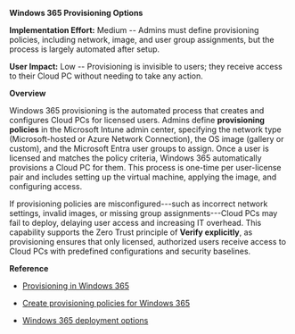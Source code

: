 **Windows 365 Provisioning Options**

**Implementation Effort:** Medium -- Admins must define provisioning
policies, including network, image, and user group assignments, but the
process is largely automated after setup.

**User Impact:** Low -- Provisioning is invisible to users; they receive
access to their Cloud PC without needing to take any action.

**Overview**

Windows 365 provisioning is the automated process that creates and
configures Cloud PCs for licensed users. Admins define **provisioning
policies** in the Microsoft Intune admin center, specifying the network
type (Microsoft-hosted or Azure Network Connection), the OS image
(gallery or custom), and the Microsoft Entra user groups to assign. Once
a user is licensed and matches the policy criteria, Windows 365
automatically provisions a Cloud PC for them. This process is one-time
per user-license pair and includes setting up the virtual machine,
applying the image, and configuring access.

If provisioning policies are misconfigured---such as incorrect network
settings, invalid images, or missing group assignments---Cloud PCs may
fail to deploy, delaying user access and increasing IT overhead. This
capability supports the Zero Trust principle of **Verify explicitly**,
as provisioning ensures that only licensed, authorized users receive
access to Cloud PCs with predefined configurations and security
baselines.

**Reference**

- [Provisioning in Windows
  365](https://learn.microsoft.com/en-us/windows-365/enterprise/provisioning)

- [Create provisioning policies for Windows
  365](https://learn.microsoft.com/en-us/windows-365/enterprise/create-provisioning-policy)

- [Windows 365 deployment
  options](https://learn.microsoft.com/en-us/windows-365/enterprise/deployment-options)
